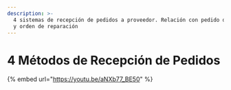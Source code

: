 ```yaml
---
description: >-
  4 sistemas de recepción de pedidos a proveedor. Relación con pedido de ventas
  y orden de reparación
---
```


# 4 Métodos de Recepción de Pedidos

{% embed url="https://youtu.be/aNXb77_BE50" %}
